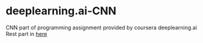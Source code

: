 # deeplearning.ai-CNN
CNN part of programming assignment provided by coursera deeplearning.ai
Rest part in [ here ](https://github.com/dungeon-masterRupesh/deep-learning-ai-coursera)
